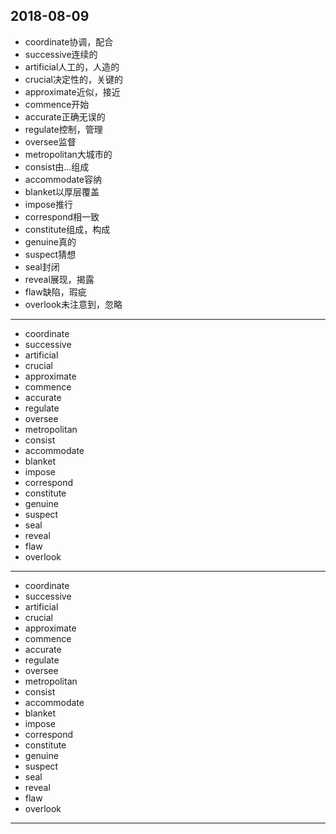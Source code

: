 2018-08-09
---
- coordinate协调，配合
- successive连续的
- artificial人工的，人造的
- crucial决定性的，关键的
- approximate近似，接近
- commence开始
- accurate正确无误的
- regulate控制，管理
- oversee监督
- metropolitan大城市的
- consist由...组成
- accommodate容纳
- blanket以厚层覆盖
- impose推行
- correspond相一致
- constitute组成，构成
- genuine真的
- suspect猜想
- seal封闭
- reveal展现，揭露
- flaw缺陷，瑕疵
- overlook未注意到，忽略
---
- coordinate 
- successive 
- artificial 
- crucial 
- approximate 
- commence 
- accurate 
- regulate 
- oversee 
- metropolitan 
- consist 
- accommodate 
- blanket 
- impose 
- correspond 
- constitute 
- genuine 
- suspect 
- seal 
- reveal 
- flaw 
- overlook 
---
- coordinate 
- successive 
- artificial 
- crucial 
- approximate
- commence 
- accurate 
- regulate 
- oversee 
- metropolitan 
- consist 
- accommodate 
- blanket 
- impose 
- correspond 
- constitute 
- genuine 
- suspect 
- seal 
- reveal 
- flaw 
- overlook 
---